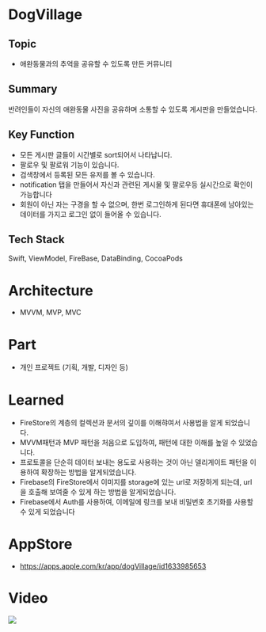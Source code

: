 # DogVillage

## Topic
+ 애완동물과의 추억을 공유할 수 있도록 만든 커뮤니티

## Summary
반려인들이 자신의 애완동물 사진을 공유하며 소통할 수 있도록 게시판을 만들었습니다.

## Key Function
+ 모든 게시판 글들이 시간별로 sort되어서 나타납니다.
+ 팔로우 및 팔로워 기능이 있습니다.
+ 검색창에서 등록된 모든 유저를 볼 수 있습니다.
+ notification 탭을 만들어서 자신과 관련된 게시물 및 팔로우등 실시간으로 확인이 가능합니다
+ 회원이 아닌 자는 구경을 할 수 없으며, 한번 로그인하게 된다면 휴대폰에 남아있는 데이터를 가지고 로그인 없이 들어올 수 있습니다.

## Tech Stack
Swift, ViewModel, FireBase, DataBinding, CocoaPods

# Architecture
+ MVVM, MVP, MVC

# Part
+ 개인 프로젝트 (기획, 개발, 디자인 등)

# Learned
+ FireStore의 계층의 컬렉션과 문서의 깊이를 이해햐여서 사용법을 알게 되었습니다.
+ MVVM패턴과 MVP 패턴을 처음으로 도입하여, 패턴에 대한 이해를 높일 수 있었습니다.
+ 프로토콜을 단순히 데이터 보내는 용도로 사용하는 것이 아닌 델리게이트 패턴을 이용하여 확장하는 방법을 알게되었습니다.
+ Firebase의 FireStore에서 이미지를 storage에 있는 url로 저장하게 되는데, url을 호출해 보여줄 수 있게 하는 방법을 알게되었습니다.
+ Firebase에서 Auth를 사용하여, 이메일에 링크를 보내 비밀번호 초기화를 사용할 수 있게 되었습니다

# AppStore
+ https://apps.apple.com/kr/app/dogVillage/id1633985653

# Video
<img src="https://user-images.githubusercontent.com/104978283/179172581-97782526-f6a7-4c32-bb02-ba0758cf0572.mov">
